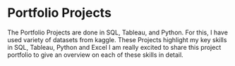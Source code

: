 # Portfolio Projects
The Portfolio Projects are done in SQL, Tableau, and Python. For this, I have used variety of datasets from kaggle. 
These Projects highlight my key skills in SQL, Tableau, Python and Excel
I am really excited to share this project portfolio to give an overview on each of these skills in detail.

